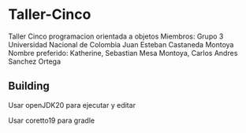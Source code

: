 # Taller-Cinco

Taller Cinco programacion orientada a objetos
Miembros:
Grupo 3 Universidad Nacional de Colombia
Juan Esteban Castaneda Montoya
Nombre preferido: Katherine,
Sebastian Mesa Montoya,
Carlos Andres Sanchez Ortega

## Building

Usar openJDK20 para ejecutar y editar

Usar coretto19 para gradle